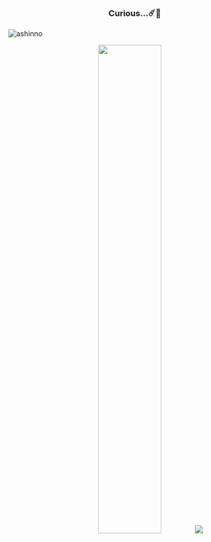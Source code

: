 


<h3 align="center">Curious...☄️💬</h3>

<p align="left"> <img src="https://komarev.com/ghpvc/?username=ashinno&label=Profile%20views&color=0e75b6&style=flat" alt="ashinno" /> </p>

<p align="center">
 
  <img height="50%" width="auto" src ="https://github-readme-stats.vercel.app/api/top-langs/?username=ashinno&layout=compact&hide_border=true&theme=darcula&bg_color=00000000&langs_count=6&hide=jupyter%20notebook,tex,css,php">
  <img src ="https://github-readme-streak-stats.herokuapp.com?user=ashinno&theme=darcula&hide_border=true&background=FFFFFF00">
  <!--br>
  <br>

</p>

